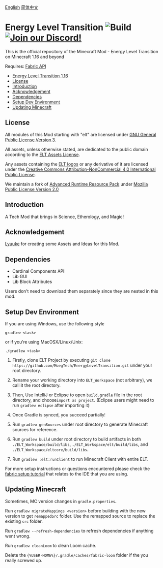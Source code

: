 [English](README.md)  [简体中文](README.CN.md)

# Energy Level Transition ![Build](https://github.com/MoegTech/EnergyLevelTransition/workflows/Build/badge.svg) [![Join our Discord!](https://img.shields.io/badge/Discord-Join%20Us-blue)](https://discord.gg/BWn6E94)

This is the official repository of the Minecraft Mod - Energy Level Transition on Minecraft 1.16 and beyond

Requires: [Fabric API](https://github.com/FabricMC/fabric)

- [Energy Level Transition 1.16](#energy-level-transition-116)
- [License](#license)
- [Introduction](#introduction)
- [Acknowledgement](#acknowledgement)
- [Dependencies](#dependencies)
- [Setup Dev Environment](#setup-dev-environment)
- [Updating Minecraft](#updating-minecraft)

## License

All modules of this Mod starting with "elt" are licensed under [GNU General Public License Version 3](LICENSE). 

All assets, unless otherwise stated, are dedicated to the public domain
according to the [ELT Assets License](src/main/resources/LICENSE.assets).

Any assets containing the [ELT logos](src/main/resources/assets.energyleveltransition/icon.png) or any
derivative of it are licensed under the [Creative Commons Attribution-NonCommercial 4.0 International Public License](src/main/resources/LICENSE.logos).

We maintain a fork of [Advanced Runtime Resource Pack](https://github.com/Devan-Kerman/ARRP) 
under [Mozilla Public License Version 2.0](arrp/LICENSE)

## Introduction

A Tech Mod that brings in Science, Etherology, and Magic!

## Acknowledgement

[Lyuuke](https://github.com/Lyuuke) for creating some Assets and Ideas for this Mod. 

## Dependencies

- Cardinal Components API
- Lib GUI
- Lib Block Attributes

Users don't need to download them separately since they are nested in this mod. 

## Setup Dev Environment

If you are using Windows, use the following style

```gradlew <task>```

or if you're using MacOSX/Linux/Unix:

```./gradlew <task>```

1. Firstly, clone ELT Project by executing `git clone https://github.com/MoegTech/EnergyLevelTransition.git` under your root directory. 

2. Rename your working directory into `ELT_Workspace` (not arbitrary), we call it the root directory. 

3. Then, Use IntelliJ or Eclipse to open `build.gradle` file in the root directory, and choose`import as project`. (Eclipse users might need to run `gradlew eclipse` after importing it)

4. Once Gradle is synced, you succeed partially!

5. Run `gradlew genSources` under root directory to generate Minecraft sources for reference. 

6. Run `gradlew build` under root directory to build artifacts in both `./ELT_Workspace/build/libs`, `./ELT_Workspace/elt/build/libs`, and `./ELT_Workspace/eltcore/build/libs`.

7. Run `gradlew :elt:runClient` to run Minecraft Client with entire ELT.

For more setup instructions or questions encountered please check the [fabric setup tutorial](https://fabricmc.net/wiki/tutorial:setup) that relates to the IDE that you are using.

## Updating Minecraft

Sometimes, MC version changes in `gradle.properties`. 

Run `gradlew migrateMappings <version>` before building with the new version to get `remappedSrc` folder. Use the remapped source to replace the existing `src` folder. 
 
Run `gradlew --refresh-dependencies` to refresh dependencies if anything went wrong.

Run `gradlew cleanLoom` to clean Loom cache. 

Delete the `{%USER-HOME%}/.gradle/caches/fabric-loom` folder if the you really screwed up.
